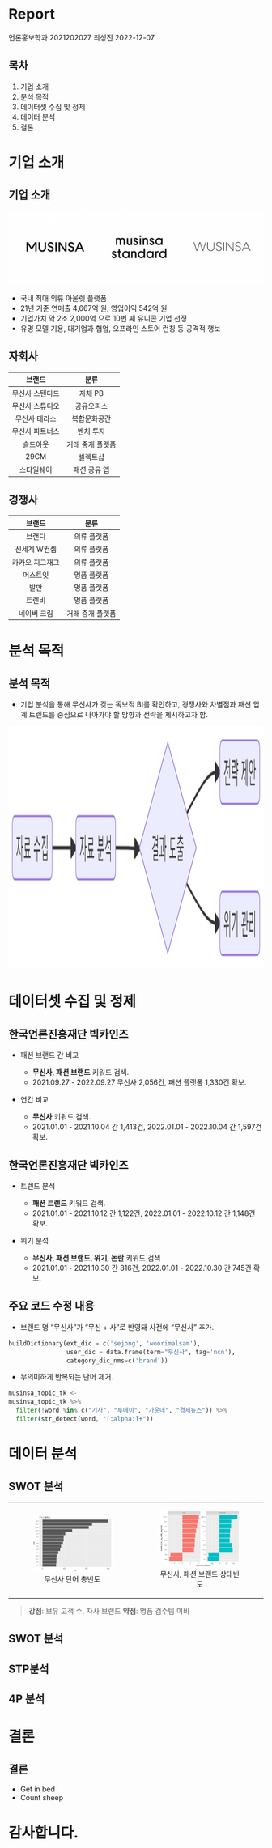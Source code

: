 Report
================
언론홍보학과 2021202027 최성진
2022-12-07

## 목차

  

1.  기업 소개
2.  분석 목적
3.  데이터셋 수집 및 정제
4.  데이터 분석
5.  결론

# 기업 소개

## 기업 소개

  

<div>

<img src="docs/musinsa_logo.jpg" data-fig-align="center" />

</div>

  

- 국내 최대 의류 아울렛 플랫폼
- 21년 기준 연매출 4,667억 원, 영업이익 542억 원
- 기업가치 약 2조 2,000억 으로 10번 째 유니콘 기업 선정
- 유명 모델 기용, 대기업과 협업, 오프라인 스토어 런칭 등 공격적 행보

## 자회사

  

|     브랜드      |       분류       |
|:---------------:|:----------------:|
| 무신사 스탠다드 |     자체 PB      |
| 무신사 스튜디오 |    공유오피스    |
|  무신사 테라스  |   복합문화공간   |
| 무신사 파트너스 |    벤처 투자     |
|    솔드아웃     | 거래 중개 플랫폼 |
|      29CM       |     셀렉트샵     |
|   스타일쉐어    |   패션 공유 앱   |

## 경쟁사

  

|     브랜드      |       분류       |
|:---------------:|:----------------:|
|     브랜디      |   의류 플랫폼    |
|  신세계 W컨셉   |   의류 플랫폼    |
| 카카오 지그재그 |   의류 플랫폼    |
|    머스트잇     |   명품 플랫폼    |
|      발만       |   명품 플랫폼    |
|     트렌비      |   명품 플랫폼    |
|   네이버 크림   | 거래 중개 플랫폼 |

# 분석 목적

## 분석 목적

  

- 기업 분석을 통해 무신사가 갖는 독보적 BI를 확인하고, 경쟁사와 차별점과
  패션 업계 트렌드를 중심으로 나아가야 할 방향과 전략을 제시하고자 함.

  

<img src="report_files\figure-gfm\mermaid-figure-1.png"
style="width:8in;height:5in" />

# 데이터셋 수집 및 정제

## 한국언론진흥재단 빅카인즈

  

- 패션 브랜드 간 비교
  - **무신사, 패션 브랜드** 키워드 검색.
  - 2021.09.27 - 2022.09.27 무신사 2,056건, 패션 플랫폼 1,330건 확보.

  

- 연간 비교
  - **무신사** 키워드 검색.
  - 2021.01.01 - 2021.10.04 간 1,413건, 2022.01.01 - 2022.10.04 간
    1,597건 확보.

## 한국언론진흥재단 빅카인즈

  

- 트렌드 분석
  - **패션 트렌드** 키워드 검색.
  - 2021.01.01 - 2021.10.12 간 1,122건, 2022.01.01 - 2022.10.12 간
    1,148건 확보.

  

- 위기 분석
  - **무신사, 패션 브랜드, 위기, 논란** 키워드 검색
  - 2021.01.01 - 2021.10.30 간 816건, 2022.01.01 - 2022.10.30 간 745건
    확보.

## 주요 코드 수정 내용

  

- 브랜드 명 “무신사”가 “무신 + 사”로 반영돼 사전에 “무신사” 추가.

``` python
buildDictionary(ext_dic = c('sejong', 'woorimalsam'),
                user_dic = data.frame(term="무신사", tag='ncn'),
                category_dic_nms=c('brand'))
```

  

- 무의미하게 반복되는 단어 제거.

``` python
musinsa_topic_tk <- 
musinsa_topic_tk %>% 
  filter(!word %in% c("기자", "투데이", "가운데", "경제뉴스")) %>% 
  filter(str_detect(word, "[:alpha:]+"))
```

# 데이터 분석

## SWOT 분석

<div>

<table>
<colgroup>
<col style="width: 50%" />
<col style="width: 50%" />
</colgroup>
<tbody>
<tr class="odd">
<td style="text-align: center;"><div width="50.0%"
data-layout-align="center">
<figure>
<img src="_site/brand_files/figure-html/musinsa_all-1.png"
data-fig.extended="false" alt="무신사 단어 총빈도" />
<figcaption aria-hidden="true">무신사 단어 총빈도</figcaption>
</figure>
</div></td>
<td style="text-align: center;"><div width="50.0%"
data-layout-align="center">
<figure>
<img src="_site/brand_files/figure-html/vs-1.png"
data-fig.extended="false" alt="무신사, 패션 브랜드 상대빈도" />
<figcaption aria-hidden="true">무신사, 패션 브랜드 상대빈도</figcaption>
</figure>
</div></td>
</tr>
</tbody>
</table>

</div>

> **강점**: 보유 고객 수, 자사 브랜드 **약점**: 명품 검수팀 미비

## SWOT 분석

## STP분석

## 4P 분석

# 결론

## 결론

- Get in bed
- Count sheep

# 감사합니다.
